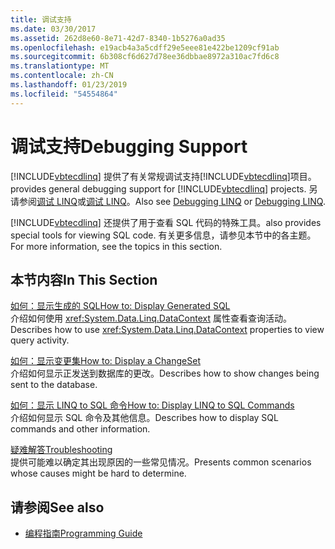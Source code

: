 ```yaml
---
title: 调试支持
ms.date: 03/30/2017
ms.assetid: 262d8e60-8e71-42d7-8340-1b5276a0ad35
ms.openlocfilehash: e19acb4a3a5cdff29e5eee81e422be1209cf91ab
ms.sourcegitcommit: 6b308cf6d627d78ee36dbbae8972a310ac7fd6c8
ms.translationtype: MT
ms.contentlocale: zh-CN
ms.lasthandoff: 01/23/2019
ms.locfileid: "54554864"
---
```

# <a name="debugging-support"></a><span data-ttu-id="253c3-102">调试支持</span><span class="sxs-lookup"><span data-stu-id="253c3-102">Debugging Support</span></span>
[!INCLUDE[vbtecdlinq](../../../../../../includes/vbtecdlinq-md.md)] <span data-ttu-id="253c3-103">提供了有关常规调试支持[!INCLUDE[vbtecdlinq](../../../../../../includes/vbtecdlinq-md.md)]项目。</span><span class="sxs-lookup"><span data-stu-id="253c3-103">provides general debugging support for [!INCLUDE[vbtecdlinq](../../../../../../includes/vbtecdlinq-md.md)] projects.</span></span>  <span data-ttu-id="253c3-104">另请参阅[调试 LINQ](/visualstudio/debugger/debugging-linq)或[调试 LINQ](/visualstudio/debugger/debugging-linq)。</span><span class="sxs-lookup"><span data-stu-id="253c3-104">Also see [Debugging LINQ](/visualstudio/debugger/debugging-linq) or [Debugging LINQ](/visualstudio/debugger/debugging-linq).</span></span>  
  
 [!INCLUDE[vbtecdlinq](../../../../../../includes/vbtecdlinq-md.md)] <span data-ttu-id="253c3-105">还提供了用于查看 SQL 代码的特殊工具。</span><span class="sxs-lookup"><span data-stu-id="253c3-105">also provides special tools for viewing SQL code.</span></span> <span data-ttu-id="253c3-106">有关更多信息，请参见本节中的各主题。</span><span class="sxs-lookup"><span data-stu-id="253c3-106">For more information, see the topics in this section.</span></span>  
  
## <a name="in-this-section"></a><span data-ttu-id="253c3-107">本节内容</span><span class="sxs-lookup"><span data-stu-id="253c3-107">In This Section</span></span>  
 [<span data-ttu-id="253c3-108">如何：显示生成的 SQL</span><span class="sxs-lookup"><span data-stu-id="253c3-108">How to: Display Generated SQL</span></span>](../../../../../../docs/framework/data/adonet/sql/linq/how-to-display-generated-sql.md)  
 <span data-ttu-id="253c3-109">介绍如何使用 <xref:System.Data.Linq.DataContext> 属性查看查询活动。</span><span class="sxs-lookup"><span data-stu-id="253c3-109">Describes how to use <xref:System.Data.Linq.DataContext> properties to view query activity.</span></span>  
  
 [<span data-ttu-id="253c3-110">如何：显示变更集</span><span class="sxs-lookup"><span data-stu-id="253c3-110">How to: Display a ChangeSet</span></span>](../../../../../../docs/framework/data/adonet/sql/linq/how-to-display-a-changeset.md)  
 <span data-ttu-id="253c3-111">介绍如何显示正发送到数据库的更改。</span><span class="sxs-lookup"><span data-stu-id="253c3-111">Describes how to show changes being sent to the database.</span></span>  
  
 [<span data-ttu-id="253c3-112">如何：显示 LINQ to SQL 命令</span><span class="sxs-lookup"><span data-stu-id="253c3-112">How to: Display LINQ to SQL Commands</span></span>](../../../../../../docs/framework/data/adonet/sql/linq/how-to-display-linq-to-sql-commands.md)  
 <span data-ttu-id="253c3-113">介绍如何显示 SQL 命令及其他信息。</span><span class="sxs-lookup"><span data-stu-id="253c3-113">Describes how to display SQL commands and other information.</span></span>  
  
 [<span data-ttu-id="253c3-114">疑难解答</span><span class="sxs-lookup"><span data-stu-id="253c3-114">Troubleshooting</span></span>](../../../../../../docs/framework/data/adonet/sql/linq/troubleshooting.md)  
 <span data-ttu-id="253c3-115">提供可能难以确定其出现原因的一些常见情况。</span><span class="sxs-lookup"><span data-stu-id="253c3-115">Presents common scenarios whose causes might be hard to determine.</span></span>  
  
## <a name="see-also"></a><span data-ttu-id="253c3-116">请参阅</span><span class="sxs-lookup"><span data-stu-id="253c3-116">See also</span></span>
- [<span data-ttu-id="253c3-117">编程指南</span><span class="sxs-lookup"><span data-stu-id="253c3-117">Programming Guide</span></span>](../../../../../../docs/framework/data/adonet/sql/linq/programming-guide.md)
